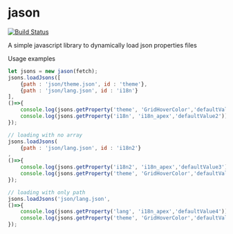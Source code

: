 # jason

[![Build Status](https://travis-ci.org/mycomosi/jason.svg?branch=master)](https://travis-ci.org/mycomosi/jason)

A simple javascript library to dynamically load json properties files


Usage examples

```javascript
let jsons = new jason(fetch);
jsons.loadJsons([
    {path : 'json/theme.json', id : 'theme'},
    {path : 'json/lang.json', id : 'i18n'}
],
()=>{
    console.log(jsons.getProperty('theme', 'GridHoverColor','defaultValue1'));
    console.log(jsons.getProperty('i18n', 'i18n_apex','defaultValue2'));
});

// loading with no array
jsons.loadJsons(
    {path : 'json/lang.json', id : 'i18n2'}
,
()=>{
    console.log(jsons.getProperty('i18n2', 'i18n_apex','defaultValue3'));
    console.log(jsons.getProperty('theme', 'GridHoverColor','defaultValue4'));
});

// loading with only path
jsons.loadJsons('json/lang.json',        
()=>{
    console.log(jsons.getProperty('lang', 'i18n_apex','defaultValue4'));
    console.log(jsons.getProperty('theme', 'GridHoverColor','defaultValue5'));
});
```
